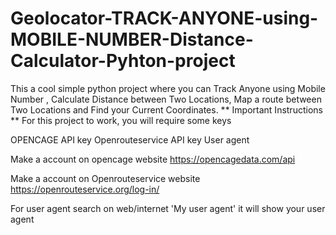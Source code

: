 # Geolocator-TRACK-ANYONE-using-MOBILE-NUMBER-Distance-Calculator-Pyhton-project
This a cool simple python project where you can  Track Anyone using Mobile Number ,  Calculate Distance between Two Locations,  Map a route between Two Locations and Find your  Current Coordinates.
 ** Important Instructions **
For this project to work, you will require some keys

OPENCAGE API key
Openrouteservice API key
User agent

Make a account on opencage website
https://opencagedata.com/api 

Make a account on Openrouteservice website
https://openrouteservice.org/log-in/

For user agent 
search on web/internet 'My user agent' 
it will show your user agent 
